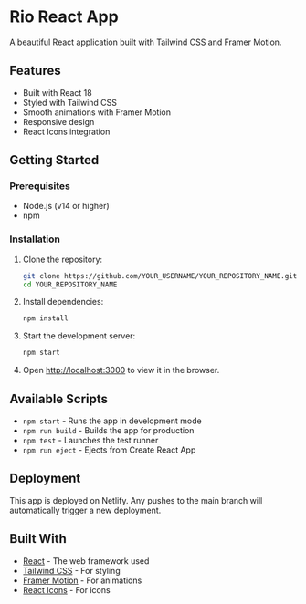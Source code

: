 # Rio React App

A beautiful React application built with Tailwind CSS and Framer Motion.

## Features

- Built with React 18
- Styled with Tailwind CSS
- Smooth animations with Framer Motion
- Responsive design
- React Icons integration

## Getting Started

### Prerequisites

- Node.js (v14 or higher)
- npm

### Installation

1. Clone the repository:
   ```bash
   git clone https://github.com/YOUR_USERNAME/YOUR_REPOSITORY_NAME.git
   cd YOUR_REPOSITORY_NAME
   ```

2. Install dependencies:
   ```bash
   npm install
   ```

3. Start the development server:
   ```bash
   npm start
   ```

4. Open [http://localhost:3000](http://localhost:3000) to view it in the browser.

## Available Scripts

- `npm start` - Runs the app in development mode
- `npm run build` - Builds the app for production
- `npm test` - Launches the test runner
- `npm run eject` - Ejects from Create React App

## Deployment

This app is deployed on Netlify. Any pushes to the main branch will automatically trigger a new deployment.

## Built With

- [React](https://reactjs.org/) - The web framework used
- [Tailwind CSS](https://tailwindcss.com/) - For styling
- [Framer Motion](https://www.framer.com/motion/) - For animations
- [React Icons](https://react-icons.github.io/react-icons/) - For icons
